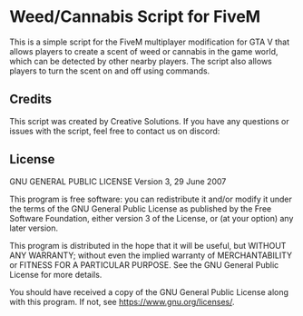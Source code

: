 # Weed/Cannabis Script for FiveM

This is a simple script for the FiveM multiplayer modification for GTA V that allows players to create a scent of weed or cannabis in the game world, which can be detected by other nearby players. The script also allows players to turn the scent on and off using commands.

## Credits

This script was created by Creative Solutions. If you have any questions or issues with the script, feel free to contact us on discord:


## License

GNU GENERAL PUBLIC LICENSE
Version 3, 29 June 2007

This program is free software: you can redistribute it and/or modify
it under the terms of the GNU General Public License as published by
the Free Software Foundation, either version 3 of the License, or
(at your option) any later version.

This program is distributed in the hope that it will be useful,
but WITHOUT ANY WARRANTY; without even the implied warranty of
MERCHANTABILITY or FITNESS FOR A PARTICULAR PURPOSE.  See the
GNU General Public License for more details.

You should have received a copy of the GNU General Public License
along with this program.  If not, see <https://www.gnu.org/licenses/>.
